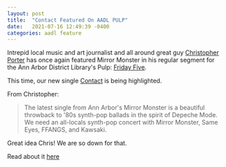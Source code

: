 ```yaml
---
layout: post
title:  "Contact Featured On AADL PULP"
date:   2021-07-16 12:49:39 -0400
categories: aadl feature
---
```


Intrepid local music and art journalist and all around great guy [Christopher Porter](https://pulp.aadl.org/taxonomy/term/105490) has once again featured Mirror Monster in his regular segment for the Ann Arbor District Library's Pulp: [Friday Five](https://pulp.aadl.org/taxonomy/term/193552).

This time, our new single [Contact](https://open.spotify.com/album/3V4m2CX3TbWjhXM5QGPnOh) is being highlighted.

From Christopher:

> The latest single from Ann Arbor's Mirror Monster is a beautiful throwback to '80s
> synth-pop ballads in the spirit of Depeche Mode. 
> We need an all-locals synth-pop concert with Mirror Monster, Same Eyes, FFANGS, and Kawsaki.


Great idea Chris! We are so down for that.

Read about it [here](https://pulp.aadl.org/node/579645)